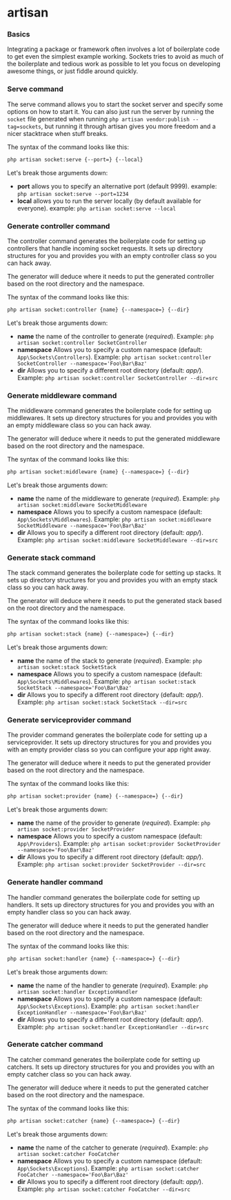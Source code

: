 # artisan

### Basics

Integrating a package or framework often involves a lot of boilerplate code to get even the simplest example working. Sockets tries to avoid as much of the boilerplate and tedious work as possible to let you focus on developing awesome things, or just fiddle around quickly.

### Serve command

The serve command allows you to start the socket server and specify some options on how to start it. You can also just run the server by running the `socket` file generated when running `php artisan vendor:publish --tag=sockets`, but running it through artisan gives you more freedom and a nicer stacktrace when stuff breaks.

The syntax of the command looks like this:
```sh
php artisan socket:serve {--port=} {--local}
```
Let's break those arguments down:
- **port** allows you to specify an alternative port (default 9999). example: `php artisan socket:serve --port=1234`
- **local** allows you to run the server locally (by default available for everyone). example: `php artisan socket:serve --local`

### Generate controller command

The controller command generates the boilerplate code for setting up controllers that handle incoming socket requests. It sets up directory structures for you and provides you with an empty controller class so you can hack away.

The generator will deduce where it needs to put the generated controller based on the root directory and the namespace.

The syntax of the command looks like this:
```sh
php artisan socket:controller {name} {--namespace=} {--dir}
```
Let's break those arguments down:
- **name** the name of the controller to generate (*required*). Example: `php artisan socket:controller SocketController`
- **namespace** Allows you to specify a custom namespace (default: `App\Sockets\Controllers`). Example: `php artisan socket:controller SocketController --namespace='Foo\Bar\Baz'`
- **dir** Allows you to specify a different root directory (default: *app/*). Example: `php artisan socket:controller SocketController --dir=src`

### Generate middleware command

The middleware command generates the boilerplate code for setting up middlewares. It sets up directory structures for you and provides you with an empty middleware class so you can hack away.

The generator will deduce where it needs to put the generated middleware based on the root directory and the namespace.

The syntax of the command looks like this:
```sh
php artisan socket:middleware {name} {--namespace=} {--dir}
```
Let's break those arguments down:
- **name** the name of the middleware to generate (*required*). Example: `php artisan socket:middleware SocketMiddleware`
- **namespace** Allows you to specify a custom namespace (default: `App\Sockets\Middlewares`). Example: `php artisan socket:middleware SocketMiddleware --namespace='Foo\Bar\Baz'`
- **dir** Allows you to specify a different root directory (default: *app/*). Example: `php artisan socket:middleware SocketMiddleware --dir=src`

### Generate stack command

The stack command generates the boilerplate code for setting up stacks. It sets up directory structures for you and provides you with an empty stack class so you can hack away.

The generator will deduce where it needs to put the generated stack based on the root directory and the namespace.

The syntax of the command looks like this:
```sh
php artisan socket:stack {name} {--namespace=} {--dir}
```
Let's break those arguments down:
- **name** the name of the stack to generate (*required*). Example: `php artisan socket:stack SocketStack`
- **namespace** Allows you to specify a custom namespace (default: `App\Sockets\Middlewares`). Example: `php artisan socket:stack SocketStack --namespace='Foo\Bar\Baz'`
- **dir** Allows you to specify a different root directory (default: *app/*). Example: `php artisan socket:stack SocketStack --dir=src`

### Generate serviceprovider command

The provider command generates the boilerplate code for setting up a serviceprovider. It sets up directory structures for you and provides you with an empty provider class so you can configure your app right away.

The generator will deduce where it needs to put the generated provider based on the root directory and the namespace.

The syntax of the command looks like this:
```sh
php artisan socket:provider {name} {--namespace=} {--dir}
```
Let's break those arguments down:
- **name** the name of the provider to generate (*required*). Example: `php artisan socket:provider SocketProvider`
- **namespace** Allows you to specify a custom namespace (default: `App\Providers`). Example: `php artisan socket:provider SocketProvider --namespace='Foo\Bar\Baz'`
- **dir** Allows you to specify a different root directory (default: *app/*). Example: `php artisan socket:provider SocketProvider --dir=src`

### Generate handler command

The handler command generates the boilerplate code for setting up handlers. It sets up directory structures for you and provides you with an empty handler class so you can hack away.

The generator will deduce where it needs to put the generated handler based on the root directory and the namespace.

The syntax of the command looks like this:
```sh
php artisan socket:handler {name} {--namespace=} {--dir}
```
Let's break those arguments down:
- **name** the name of the handler to generate (*required*). Example: `php artisan socket:handler ExceptionHandler`
- **namespace** Allows you to specify a custom namespace (default: `App\Sockets\Exceptions`). Example: `php artisan socket:handler ExceptionHandler --namespace='Foo\Bar\Baz'`
- **dir** Allows you to specify a different root directory (default: *app/*). Example: `php artisan socket:handler ExceptionHandler --dir=src`

### Generate catcher command

The catcher command generates the boilerplate code for setting up catchers. It sets up directory structures for you and provides you with an empty catcher class so you can hack away.

The generator will deduce where it needs to put the generated catcher based on the root directory and the namespace.

The syntax of the command looks like this:
```sh
php artisan socket:catcher {name} {--namespace=} {--dir}
```
Let's break those arguments down:
- **name** the name of the catcher to generate (*required*). Example: `php artisan socket:catcher FooCatcher`
- **namespace** Allows you to specify a custom namespace (default: `App\Sockets\Exceptions`). Example: `php artisan socket:catcher FooCatcher --namespace='Foo\Bar\Baz'`
- **dir** Allows you to specify a different root directory (default: *app/*). Example: `php artisan socket:catcher FooCatcher --dir=src`
